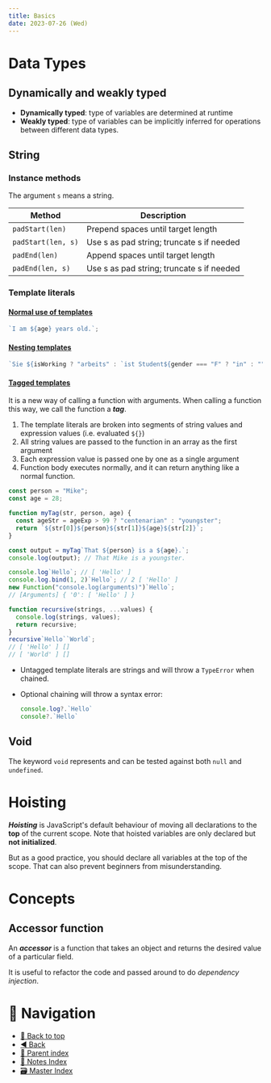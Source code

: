 ```yaml
---
title: Basics
date: 2023-07-26 (Wed)
---
```


# Data Types

## Dynamically and weakly typed

- **Dynamically typed**: type of variables are determined at runtime
- **Weakly typed**: type of variables can be implicitly inferred for operations
  between different data types.

## String

### Instance methods

The argument `s` means a string.

| Method             | Description                               |
| ------------------ | ----------------------------------------- |
| `padStart(len)`    | Prepend spaces until target length        |
| `padStart(len, s)` | Use s as pad string; truncate s if needed |
| `padEnd(len)`      | Append spaces until target length         |
| `padEnd(len, s)`   | Use s as pad string; truncate s if needed |

### Template literals

#### [Normal use of templates](https://developer.mozilla.org/en-US/docs/Web/JavaScript/Reference/Template_literals)

```javascript
`I am ${age} years old.`;
```

#### [Nesting templates](https://developer.mozilla.org/en-US/docs/Web/JavaScript/Reference/Template_literals#nesting_templates)

```javascript
`Sie ${isWorking ? "arbeits" : `ist Student${gender === "F" ? "in" : ""}`}.`;
```

#### [Tagged templates](https://developer.mozilla.org/en-US/docs/Web/JavaScript/Reference/Template_literals#tagged_templates)

It is a new way of calling a function with arguments. When calling a function
this way, we call the function a **_tag_**.

1.  The template literals are broken into segments of string values and
    expression values (i.e. evaluated `${}`)
2.  All string values are passed to the function in an array as the first
    argument
3.  Each expression value is passed one by one as a single argument
4.  Function body executes normally, and it can return anything like a normal
    function.

```javascript
const person = "Mike";
const age = 28;

function myTag(str, person, age) {
  const ageStr = ageExp > 99 ? "centenarian" : "youngster";
  return `${str[0]}${person}${str[1]}${age}${str[2]}`;
}

const output = myTag`That ${person} is a ${age}.`;
console.log(output); // That Mike is a youngster.
```

```javascript
console.log`Hello`; // [ 'Hello' ]
console.log.bind(1, 2)`Hello`; // 2 [ 'Hello' ]
new Function("console.log(arguments)")`Hello`;
// [Arguments] { '0': [ 'Hello' ] }

function recursive(strings, ...values) {
  console.log(strings, values);
  return recursive;
}
recursive`Hello``World`;
// [ 'Hello' ] []
// [ 'World' ] []
```

- Untagged template literals are strings and will throw a `TypeError` when
  chained.

- Optional chaining will throw a syntax error:

  ```javascript
  console.log?.`Hello`
  console?.`Hello`
  ```

## Void

The keyword `void` represents and can be tested against both `null` and
`undefined`.

# Hoisting

**_Hoisting_** is JavaScript's default behaviour of moving all declarations to
the **top** of the current scope. Note that hoisted variables are only declared
but **not initialized**.

But as a good practice, you should declare all variables at the top of the
scope. That can also prevent beginners from misunderstanding.

# Concepts

## Accessor function

An **_accessor_** is a function that takes an object and returns the desired
value of a particular field.

It is useful to refactor the code and passed around to do _dependency
injection_.

# 🧭 Navigation

- [🔼 Back to top](#)
- [◀️ Back](index.md)
- [🔖 Parent index](index.md)
- [📑 Notes Index](../../index.md)
- [🗃️ Master Index](../../../index.md)
